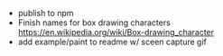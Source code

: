 - publish to npm
- Finish names for box drawing characters
  <https://en.wikipedia.org/wiki/Box-drawing_character>
- add example/paint to readme w/ sceen capture gif
